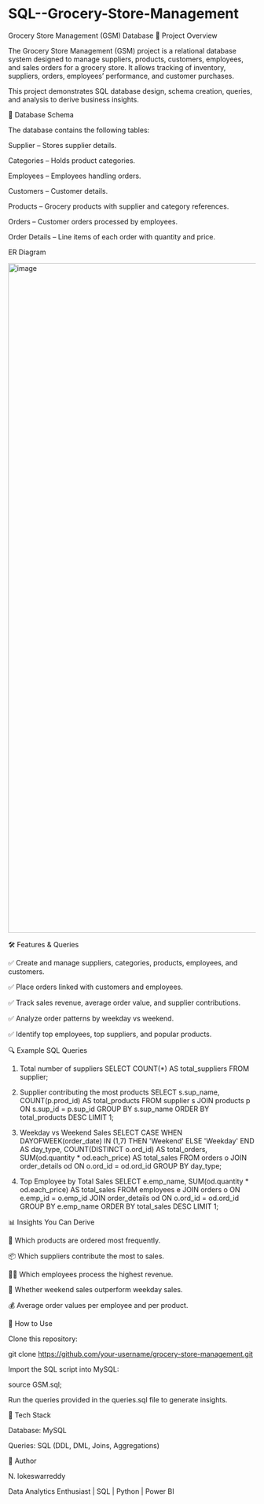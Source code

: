# SQL--Grocery-Store-Management
Grocery Store Management (GSM) Database
📌 Project Overview

The Grocery Store Management (GSM) project is a relational database system designed to manage suppliers, products, customers, employees, and sales orders for a grocery store. It allows tracking of inventory, suppliers, orders, employees’ performance, and customer purchases.

This project demonstrates SQL database design, schema creation, queries, and analysis to derive business insights.

📂 Database Schema

The database contains the following tables:

Supplier – Stores supplier details.

Categories – Holds product categories.

Employees – Employees handling orders.

Customers – Customer details.

Products – Grocery products with supplier and category references.

Orders – Customer orders processed by employees.

Order Details – Line items of each order with quantity and price.



ER Diagram 

<img width="2575" height="1361" alt="image" src="https://github.com/user-attachments/assets/e2ab5616-92af-4f46-b7e4-95cc2e5fa91c" />



🛠️ Features & Queries

✅ Create and manage suppliers, categories, products, employees, and customers.

✅ Place orders linked with customers and employees.

✅ Track sales revenue, average order value, and supplier contributions.

✅ Analyze order patterns by weekday vs weekend.

✅ Identify top employees, top suppliers, and popular products.

🔍 Example SQL Queries
1. Total number of suppliers
SELECT COUNT(*) AS total_suppliers FROM supplier;

2. Supplier contributing the most products
SELECT s.sup_name, COUNT(p.prod_id) AS total_products
FROM supplier s
JOIN products p ON s.sup_id = p.sup_id
GROUP BY s.sup_name
ORDER BY total_products DESC
LIMIT 1;

3. Weekday vs Weekend Sales
SELECT 
    CASE WHEN DAYOFWEEK(order_date) IN (1,7) THEN 'Weekend' ELSE 'Weekday' END AS day_type,
    COUNT(DISTINCT o.ord_id) AS total_orders,
    SUM(od.quantity * od.each_price) AS total_sales
FROM orders o
JOIN order_details od ON o.ord_id = od.ord_id
GROUP BY day_type;

4. Top Employee by Total Sales
SELECT e.emp_name, SUM(od.quantity * od.each_price) AS total_sales
FROM employees e
JOIN orders o ON e.emp_id = o.emp_id
JOIN order_details od ON o.ord_id = od.ord_id
GROUP BY e.emp_name
ORDER BY total_sales DESC
LIMIT 1;

📊 Insights You Can Derive

🛒 Which products are ordered most frequently.

📦 Which suppliers contribute the most to sales.

👩‍💼 Which employees process the highest revenue.

📅 Whether weekend sales outperform weekday sales.

💰 Average order values per employee and per product.

🚀 How to Use

Clone this repository:

git clone https://github.com/your-username/grocery-store-management.git


Import the SQL script into MySQL:

source GSM.sql;


Run the queries provided in the queries.sql file to generate insights.

📌 Tech Stack

Database: MySQL

Queries: SQL (DDL, DML, Joins, Aggregations)

👤 Author

N. lokeswarreddy 

Data Analytics Enthusiast | SQL | Python | Power BI
